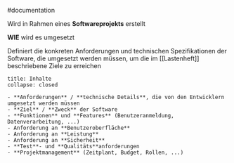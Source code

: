 #documentation 

Wird in Rahmen eines **Softwareprojekts** erstellt

**WIE** wird es umgesetzt

Definiert die konkreten Anforderungen und technischen Spezifikationen der Software, die umgesetzt werden müssen, um die im [[Lastenheft]] beschriebene Ziele zu erreichen

```ad-summary
title: Inhalte
collapse: closed

- **Anforderungen** / **technische Details**, die von den Entwicklern umgesetzt werden müssen
- **Ziel** / **Zweck** der Software
- **Funktionen** und **Features** (Benutzeranmeldung, Datenverarbeitung, ...)
- Anforderung an **Benutzeroberfläche**
- Anforderung an **Leistung**
- Anforderung an **Sicherheit**
- **Test**- und **Qualitäts**anforderungen
- **Projektmanagement** (Zeitplant, Budget, Rollen, ...)
```
